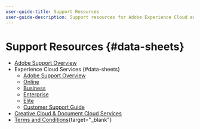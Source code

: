 ```yaml
---
user-guide-title: Support Resources
user-guide-description: Support resources for Adobe Experience Cloud and Adobe Experience Platform.
---
```


# Support Resources {#data-sheets}

+ [Adobe Support Overview](overview.md)
+ Experience Cloud Services {#data-sheets}
  + [Adobe Support Overview](dx-overview.md)
  + [Online](online.md)
  + [Business](business.md)
  + [Enterprise](enterprise.md)
  + [Elite](elite.md)
  + [Customer Support Guide](support-guide.md)
+ [Creative Cloud & Document Cloud Services](dme-overview.md)
+ [Terms and Conditions](https://helpx.adobe.com/support/programs/support-policies-terms-conditions.html){target="_blank"}

<!--

Articles must be added to this TOC file in order to render.

Use this list format to specify links to articles and section headings that expand and collapse in the left rail of the user guide.

An article link CANNOT be used as a section heading.
-->
